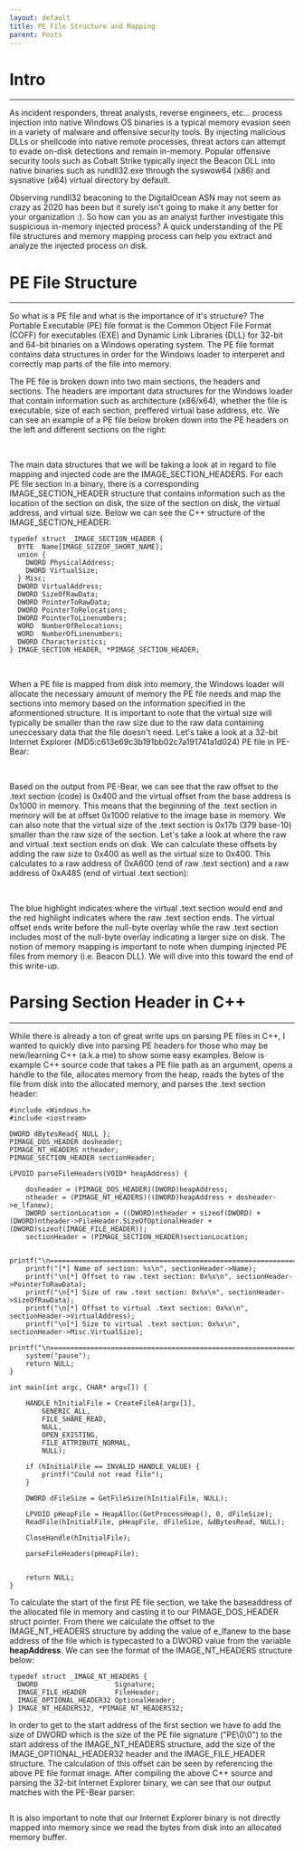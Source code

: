 ```yaml
---
layout: default
title: PE File Structure and Mapping
parent: Posts
---
```


# **Intro**
---
As incident responders, threat analysts, reverse engineers, etc... process injection into native Windows OS binaries is a typical memory evasion seen in a variety of malware and offensive security tools. By injecting malicious DLLs or shellcode into native remote processes, threat actors can attempt to evade on-disk detections and remain in-memory. Popular offensive security tools such as Cobalt Strike typically inject the Beacon DLL into native binaries such as rundll32.exe through the syswow64 (x86) and sysnative (x64) virtual directory by default. 

Observing rundll32 beaconing to the DigitalOcean ASN may not seem as crazy as 2020 has been but it surely isn't going to make it any better for your organization :). So how can you as an analyst further investigate this suspicious in-memory injected process? A quick understanding of the PE file structures and memory mapping process can help you extract and analyze the injected process on disk.

# **PE File Structure**
---
So what is a PE file and what is the importance of it's structure? The Portable Executable (PE) file format is the Common Object File Format (COFF) for executables (EXE) and Dynamic Link Libraries (DLL) for 32-bit and 64-bit binaries on a Windows operating system. The PE file format contains data structures in order for the Windows loader to interperet and correctly map parts of the file into memory. 

The PE file is broken down into two main sections, the headers and sections. The headers are important data structures for the Windows loader that contain information such as architecture (x86/x64), whether the file is executable, size of each section, preffered virtual base address, etc. We can see an example of a PE file below broken down into the PE headers on the left and different sections on the right:

<img src="{{ site.url }}{{ site.baseurl }}/images/01.png" alt="">
&nbsp;  

The main data structures that we will be taking a look at in regard to file mapping and injected code are the IMAGE_SECTION_HEADERS. For each PE file section in a binary, there is a corresponding IMAGE_SECTION_HEADER structure that contains information such as the location of the section on disk, the size of the section on disk, the virtual address, and virtual size. Below we can see the C++ structure of the IMAGE_SECTION_HEADER:

```
typedef struct _IMAGE_SECTION_HEADER {
  BYTE  Name[IMAGE_SIZEOF_SHORT_NAME];
  union {
    DWORD PhysicalAddress;
    DWORD VirtualSize;
  } Misc;
  DWORD VirtualAddress;
  DWORD SizeOfRawData;
  DWORD PointerToRawData;
  DWORD PointerToRelocations;
  DWORD PointerToLinenumbers;
  WORD  NumberOfRelocations;
  WORD  NumberOfLinenumbers;
  DWORD Characteristics;
} IMAGE_SECTION_HEADER, *PIMAGE_SECTION_HEADER;

```
&nbsp;  

When a PE file is mapped from disk into memory, the Windows loader will allocate the necessary amount of memory the PE file needs and map the sections into memory based on the information specified in the aformentioned structure. It is important to note that the virtual size will typically be smaller than the raw size due to the raw data containing uneccessary data that the file doesn't need. Let's take a look at a 32-bit Internet Explorer (MD5:c613e69c3b191bb02c7a191741a1d024) PE file in PE-Bear:

<img src="{{ site.url }}{{ site.baseurl }}/images/02.png" alt="">
&nbsp;  


Based on the output from PE-Bear, we can see that the raw offset to the .text section (code) is 0x400 and the virtual offset from the base address is 0x1000 in memory. This means that the beginning of the .text section in memory will be at offset 0x1000 relative to the image base in memory. We can also note that the virtual size of the .text section is 0x17b (379 base-10) smaller than the raw size of the section. Let's take a look at where the raw and virtual .text section ends on disk. We can calculate these offsets by adding the raw size to 0x400 as well as the virtual size to 0x400. This calculates to a raw address of 0xA600 (end of raw .text section) and a raw address of 0xA485 (end of virtual .text section):

<img src="{{ site.url }}{{ site.baseurl }}/images/03.png" alt="">
&nbsp; 

The blue highlight indicates where the virtual .text section would end and the red highlight indicates where the raw .text section ends. The virtual offset ends write before the null-byte overlay while the raw .text section includes most of the null-byte overlay indicating a larger size on disk. The notion of memory mapping is important to note when dumping injected PE files from memory (i.e. Beacon DLL). We will dive into this toward the end of this write-up. 

# **Parsing Section Header in C++**
---
While there is already a ton of great write ups on parsing PE files in C++, I wanted to quickly dive into parsing PE headers for those who may be new/learning C++ (a.k.a me) to show some easy examples. Below is example C++ source code that takes a PE file path as an argument, opens a handle to the file, allocates memory from the heap, reads the bytes of the file from disk into the allocated memory, and parses the .text section header:

```
#include <Windows.h>
#include <iostream>

DWORD dBytesRead{ NULL };
PIMAGE_DOS_HEADER dosheader;
PIMAGE_NT_HEADERS ntheader;
PIMAGE_SECTION_HEADER sectionHeader;

LPVOID parseFileHeaders(VOID* heapAddress) {

	dosheader = (PIMAGE_DOS_HEADER)(DWORD)heapAddress;
	ntheader = (PIMAGE_NT_HEADERS)((DWORD)heapAddress + dosheader->e_lfanew);
	DWORD sectionLocation = ((DWORD)ntheader + sizeof(DWORD) + (DWORD)ntheader->FileHeader.SizeOfOptionalHeader + (DWORD)sizeof(IMAGE_FILE_HEADER));
	sectionHeader = (PIMAGE_SECTION_HEADER)sectionLocation;

	printf("\n========================================================================================================================\n");
	printf("[*] Name of section: %s\n", sectionHeader->Name);
	printf("\n[*] Offset to raw .text section: 0x%x\n", sectionHeader->PointerToRawData);
	printf("\n[*] Size of raw .text section: 0x%x\n", sectionHeader->SizeOfRawData);
	printf("\n[*] Offset to virtual .text section: 0x%x\n", sectionHeader->VirtualAddress);
	printf("\n[*] Size to virtual .text section: 0x%x\n", sectionHeader->Misc.VirtualSize);
	printf("\n========================================================================================================================\n");
	system("pause");
	return NULL;
}

int main(int argc, CHAR* argv[]) {

	HANDLE hInitialFile = CreateFileA(argv[1], 
		GENERIC_ALL, 
		FILE_SHARE_READ,
		NULL,
		OPEN_EXISTING, 
		FILE_ATTRIBUTE_NORMAL,
		NULL);

	if (hInitialFile == INVALID_HANDLE_VALUE) {
		printf("Could not read file");
	}

	DWORD dFileSize = GetFileSize(hInitialFile, NULL);

	LPVOID pHeapFile = HeapAlloc(GetProcessHeap(), 0, dFileSize);
	ReadFile(hInitialFile, pHeapFile, dFileSize, &dBytesRead, NULL);

	CloseHandle(hInitialFile);

	parseFileHeaders(pHeapFile);
	

	return NULL;
}
  ```

To calculate the start of the first PE file section, we take the baseaddress of the allocated file in memory and casting it to our PIMAGE_DOS_HEADER struct pointer. From there we calculate the offset to the IMAGE_NT_HEADERS structure by adding the value of e_lfanew to the base address of the file which is typecasted to a DWORD value from the variable **heapAddress**. We can see the format of the IMAGE_NT_HEADERS structure below:

```
typedef struct _IMAGE_NT_HEADERS {
  DWORD                   Signature;
  IMAGE_FILE_HEADER       FileHeader;
  IMAGE_OPTIONAL_HEADER32 OptionalHeader;
} IMAGE_NT_HEADERS32, *PIMAGE_NT_HEADERS32;

```
In order to get to the start address of the first section we have to add the size of DWORD which is the size of the PE file signature ("PE\0\0") to the start address of the IMAGE_NT_HEADERS structure, add the size of the IMAGE_OPTIONAL_HEADER32 header and the IMAGE_FILE_HEADER structure. The calculation of this offset can be seen by referencing the above PE file format image. After compiling the above C++ source and parsing the 32-bit Internet Explorer binary, we can see that our output matches with the PE-Bear parser:

<img src="{{ site.url }}{{ site.baseurl }}/images/04.png" alt="">

It is also important to note that our Internet Explorer binary is not directly mapped into memory since we read the bytes from disk into an allocated memory buffer. 
